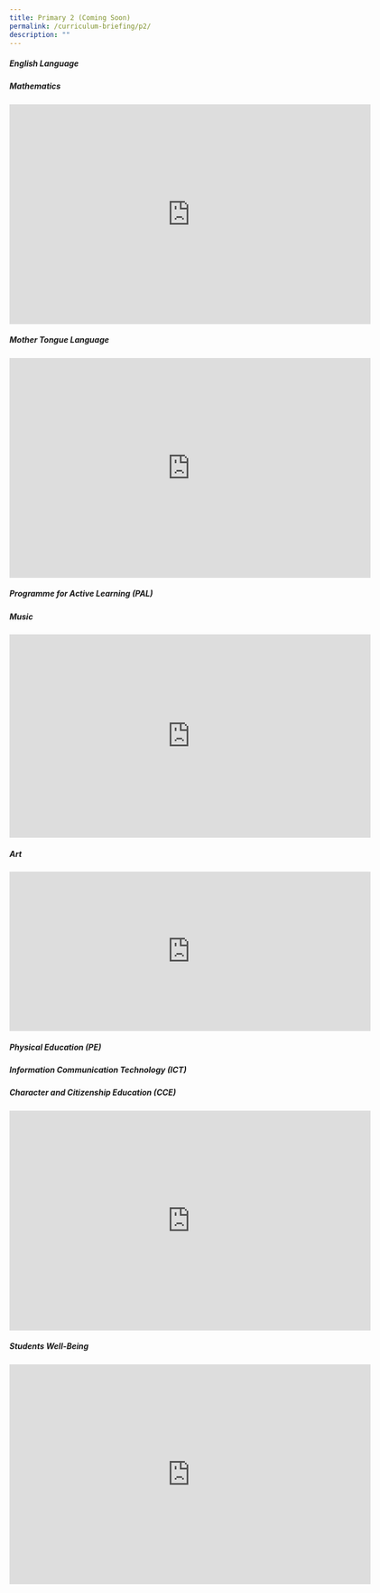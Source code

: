 ```yaml
---
title: Primary 2 (Coming Soon)
permalink: /curriculum-briefing/p2/
description: ""
---
```

##### English Language


##### Mathematics
<iframe allowfullscreen="true" height="389" width="640" frameborder="0" src="https://docs.google.com/presentation/d/e/2PACX-1vSNSdizUqsrmT-GzZIeKiSeDHNmu0ktOQ-lAFswExClL0W4c8KOZ3N-r-aOdoO-Bw/embed?start=false&amp;loop=false&amp;delayms=3000"></iframe>


##### Mother Tongue Language
<iframe allowfullscreen="true" height="389" width="640" frameborder="0" src="https://docs.google.com/presentation/d/e/2PACX-1vTZZ4KognMhxQpQM61d2y0z8pCSQJfhzzQ3UQ0H6lOeg5ypBoroYLKuH1f6Xj7BEg/embed?start=false&amp;loop=false&amp;delayms=3000"></iframe>

##### Programme for Active Learning (PAL)


##### Music
<!--td {border: 1px solid #cccccc;}br {mso-data-placement:same-cell;}--><iframe title="2023 Music P1 \_ P2 Curriculum Briefing Recording" allowfullscreen="" allow="autoplay; fullscreen; picture-in-picture" frameborder="0" height="360" width="640" src="https://player.vimeo.com/video/793964751?h=460a4fc0ef&amp;badge=0&amp;autopause=0&amp;player\_id=0&amp;app\_id=58479"></iframe>

##### Art
<!--td {border: 1px solid #cccccc;}br {mso-data-placement:same-cell;}--><iframe title="2023 Art P1 &amp;amp; P2 Curriculum Briefing" allowfullscreen="" allow="autoplay; fullscreen; picture-in-picture" frameborder="0" height="282" width="640" src="https://player.vimeo.com/video/793963928?h=fe6a5e3257&amp;badge=0&amp;autopause=0&amp;player\_id=0&amp;app\_id=58479"></iframe>

##### Physical Education (PE)


##### Information Communication Technology (ICT)


##### Character and Citizenship Education (CCE)
<iframe allowfullscreen="true" height="389" width="640" frameborder="0" src="https://docs.google.com/presentation/d/e/2PACX-1vSNA51LTVeyXscAM02hJ_of4GTxQvGJN-WyZpJVNTS6JChVUVodwEMPqEAJNIzwfQ/embed?start=false&amp;loop=false&amp;delayms=3000"></iframe>

##### Students Well-Being
<iframe allowfullscreen="true" height="389" width="640" frameborder="0" src="https://docs.google.com/presentation/d/e/2PACX-1vRfWbxn89b0LMHEUxstYg-A45JZBgEKAgnicpjoYWIoeAp9nbchrpmFKfT6jiU_Qw/embed?start=false&amp;loop=false&amp;delayms=3000"></iframe>